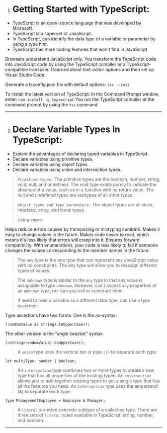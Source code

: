 
1. # Getting Started with TypeScript:

- TypeScript is an open-source language that was developed by Microsoft. 
- TypeScript is a superset of JavaScript.
- In TypeScript, can identify the data type of a variable or parameter by using a type hint.
- TypeScript has more coding features that won't find in JavaScript

Browsers understand JavaScript only.
You transform the TypeScript code into JavaScript code by using the TypeScript compiler or a TypeScript-compatible transpiler.
I learned about text-editor options and then set up Visual Studio Code.

Generate a tsconfig.json file with default options: ```tsc --init```

To install the latest version of TypeScript: In the Command Prompt window, enter:
```npm install -g typescript```
You run the TypeScript compiler at the command prompt by using the ```tsc``` command.
***

2. # Declare Variable Types in TypeScript:

- Explain the advantages of declaring typed variables in TypeScript.
- Declare variables using primitive types.
- Declare variables using object types.
- Declare variables using union and intersection types.

> ```Primitive types:``` 
The primitive types are the boolean, number, string, void, null, and undefined. The void type exists purely to indicate the absence of a value, such as in a function with no return value. The null and undefined types are subtypes of all other types.

> ```Object types and type parameters:``` 
The object types are all class, interface, array, and literal types.

> Using ```enums```:

Helps reduce errors caused by transposing or mistyping numbers.
Makes it easy to change values in the future.
Makes code easier to read, which means it's less likely that errors will creep into it.
Ensures forward compatibility. With enumerations, your code is less likely to fail if someone changes the values corresponding to the member names in the future.

> The ```any``` type is the one type that can represent any JavaScript value with no constraints. The any type will allow you to reassign different types of values.

> The ```unknown``` type is similar to the ```any``` type in that any value is assignable to type ```unknown```. However, can't access ```any``` properties of an ```unknown``` type, nor can you call or construct them.

> If need to treat a variable as a different data type, can use a type assertion: 

Type assertions have two forms. One is the as-syntax:

```(randomValue as string).toUpperCase();```

The other version is the "angle-bracket" syntax:

```(<string>randomValue).toUpperCase();```

> A ```union``` type uses the vertical bar or pipe ```(|)``` to separate each type:

```let multiType: number | boolean;```


> An ```intersection``` type combines two or more types to create a new type that has all properties of the existing types. An ```intersection``` allows you to add together existing types to get a single type that has all the features you need. An ```Intersection``` type uses the ampersand (&) to separate each type:

```type ManagementEmployee = Employee & Manager;```

> A ```literal``` is a more concrete subtype of a collective type.
There are three sets of ```literal``` types available in TypeScript: string, number, and boolean.
***